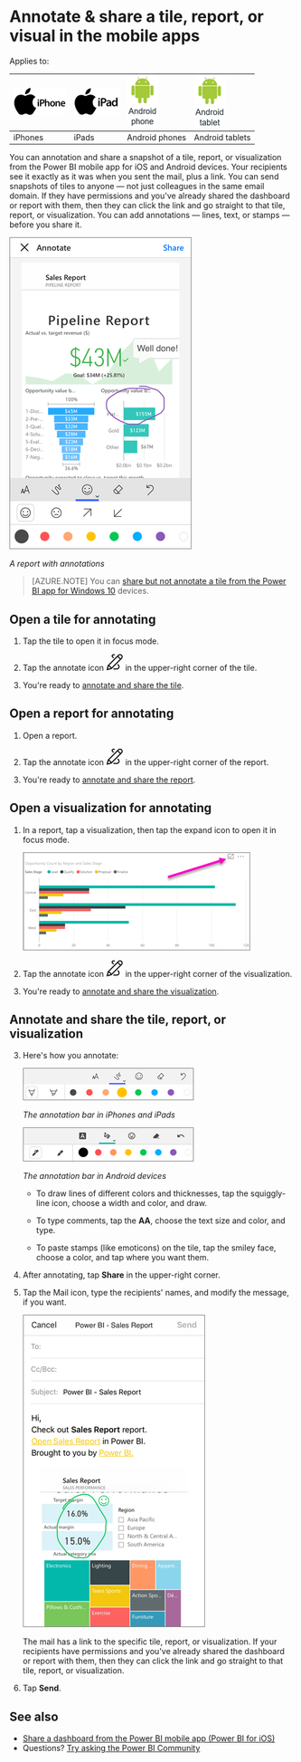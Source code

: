 <properties 
   pageTitle="Annotate & share a tile, report, or visual in the mobile apps"
   description="Read about annotating and sharing tiles, reports, and visualizations from the Microsoft Power BI app for iOS and Android. "
   services="powerbi" 
   documentationCenter="" 
   authors="maggiesMSFT" 
   manager="erikre" 
   backup=""
   editor=""
   tags=""
   qualityFocus="no"
   qualityDate=""/>
 
<tags
   ms.service="powerbi"
   ms.devlang="NA"
   ms.topic="article"
   ms.tgt_pltfrm="NA"
   ms.workload="powerbi"
   ms.date="02/28/2017"
   ms.author="maggies"/>

# Annotate & share a tile, report, or visual in the mobile apps

Applies to:

| ![iPhone](media/powerbi-mobile-share-a-dashboard-from-the-iphone-app/iphone-logo-50-px.png) | ![iPad](media/powerbi-mobile-share-a-dashboard-from-the-iphone-app/ipad-logo-50-px.png) | ![Android phone](media/powerbi-mobile-annotate-and-share-a-tile-from-the-iphone-app/android-phone-logo-50-px.png) | ![Android tablet](media/powerbi-mobile-annotate-and-share-a-tile-from-the-iphone-app/android-tablet-logo-50-px.png) |
|:------------------------|:----------------------------|:----------------------------|:----------------------------------------|
| iPhones | iPads | Android phones | Android tablets |

You can annotation and share a snapshot of a tile, report, or visualization from the Power BI mobile app for iOS and Android devices. Your recipients see it exactly as it was when you sent the mail, plus a link. You can send snapshots of tiles to anyone — not just colleagues in the same email domain. If they have permissions and you've already shared the dashboard or report with them, then they can click the link and go straight to that tile, report, or visualization. 
You can add annotations — lines, text, or stamps — before you share it.

![](media/powerbi-mobile-annotate-and-share-a-tile-from-the-iphone-app/power-bi-iphone-annotate.png)

*A report with annotations*

> [AZURE.NOTE] You can [share but not annotate a tile from the Power BI app for Windows 10](powerbi-mobile-share-a-tile-from-the-win10phone-app.md) devices.

## Open a tile for annotating

1.  Tap the tile to open it in focus mode.

2.  Tap the annotate icon ![](media/powerbi-mobile-annotate-and-share-a-tile-from-the-iphone-app/power-bi-ios-annotate-icon.png) in the upper-right corner of the tile.

3.  You're ready to [annotate and share the tile](powerbi-mobile-annotate-and-share-a-tile-from-the-iphone-app.md#annotate-and-share-the-tile-report-or-visualization).

## Open a report for annotating

1. Open a report. 

2.  Tap the annotate icon ![](media/powerbi-mobile-annotate-and-share-a-tile-from-the-iphone-app/power-bi-ios-annotate-icon.png) in the upper-right corner of the report.

3.  You're ready to [annotate and share the report](powerbi-mobile-annotate-and-share-a-tile-from-the-iphone-app.md#annotate-and-share-the-tile-report-or-visualization).

## Open a visualization for annotating

1. In a report, tap a visualization, then tap the expand icon to open it in focus mode. 

    ![](media/powerbi-mobile-annotate-and-share-a-tile-from-the-iphone-app/power-bi-ios-visual-focus-mode.png)

2.  Tap the annotate icon ![](media/powerbi-mobile-annotate-and-share-a-tile-from-the-iphone-app/power-bi-ios-annotate-icon.png) in the upper-right corner of the visualization.

3.  You're ready to [annotate and share the visualization](powerbi-mobile-annotate-and-share-a-tile-from-the-iphone-app.md#annotate-and-share-the-tile-report-or-visualization).

## Annotate and share the tile, report, or visualization

3.  Here's how you annotate:  

    ![](media/powerbi-mobile-annotate-and-share-a-tile-from-the-iphone-app/power-bi-ios-annotation-menu.png)

    *The annotation bar in iPhones and iPads*

    ![](media/powerbi-mobile-annotate-and-share-a-tile-from-the-iphone-app/power-bi-android-annotate-bar.png)

    *The annotation bar in Android devices*

    -   To draw lines of different colors and thicknesses, tap the squiggly-line icon, choose a width and color, and draw.  

    -   To type comments, tap the **AA**, choose the text size and color, and type.  

    -   To paste stamps (like emoticons) on the tile, tap the smiley face, choose a color, and tap where you want them.   

4. After annotating, tap **Share** in the upper-right corner.

4.  Tap the Mail icon, type the recipients' names, and modify the message, if you want.  

    ![](media/powerbi-mobile-annotate-and-share-a-tile-from-the-iphone-app/power-bi-iphone-annotate-send.png)

    The mail has a link to the specific tile, report, or visualization. If your recipients have permissions and you've already shared the dashboard or report with them, then they can click the link and go straight to that tile, report, or visualization.

5.  Tap **Send**.

## See also

- [Share a dashboard from the Power BI mobile app \(Power BI for iOS\)](powerbi-mobile-share-a-dashboard-from-the-iphone-app.md)
- Questions? [Try asking the Power BI Community](http://community.powerbi.com/)
